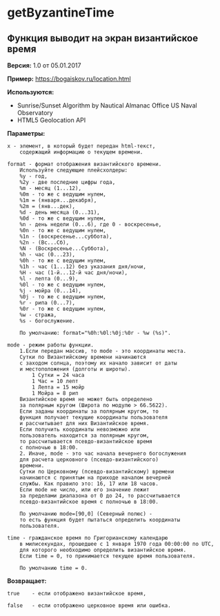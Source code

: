 # getByzantineTime ## Функция выводит на экран византийское время**Версия:** 1.0 от 05.01.2017**Пример:** <https://bogaiskov.ru/location.html>**Используются:***  Sunrise/Sunset Algorithm by Nautical Almanac Office US Naval Observatory*  HTML5 Geolocation API**Параметры:**	x - элемент, в который будет передан html-текст, 		содержащий информацию о текущем времени.			format - формат отображения византийского времени. 		Используйте следующие плейсхолдеры:		%y - год,		%2y - две последние цифры года,		%m - месяц (1...12),		%0m - то же с ведущим нулем,		%1m = (января...декабря),		%2m = (янв...дек),		%d - день месяца (0...31),		%0d - то же с ведущим нулем,		%n - день недели (0...6), где 0 - воскресенье,		%0n - то же с ведущим нулем,		%1n - (воскресенье...суббота),		%2n - (Вс...Сб),		%N - (Воскресенье...Суббота),		%h - час (0...23),		%0h - то же с ведущим нулем,		%1h - час (1...12) без указания дня/ночи,		%H - час (1-й...12-й час дня/ночи),		%l - лепта (0...9),		%0l - то же с ведущим нулем,		%j - мойра (0...14),		%0j - то же с ведущим нулем,		%r - рипа (0...7),		%0r - то же с ведущим нулем,		%w - стража,		%s - богослужение.			По умолчанию: format="%0h:%0l:%0j:%0r - %w (%s)".			mode - режим работы функции. 		1.Если передан массив, то mode - это координаты места. 		Сутки по Византийскому времени начинаются 		с заходом солнца, поэтому их начало зависит от даты 		и местоположения (долготы и широты).			1 Сутки = 24 часа			1 Час = 10 лепт			1 Лепта = 15 мойр			1 Мойра = 8 рип		Византийское время не может быть определено 		за полярным кругом (Широта по модулю > 66.5622).		Если заданы координаты за полярным кругом, то 		функция получает текущие координаты пользователя		и рассчитывает для них Византийское время. 		Если получить координаты невозможно или 		пользователь находится за полярным кругом, 		то рассчитывается псевдо-византийское время 		с полночью в 18:00.		2. Иначе, mode - это час начала вечернего богослужения		для расчета церковного (псевдо-византийского) 		времени.		Сутки по Церковному (псевдо-византийскому) времени 		начинаются с принятым на приходе началом вечерней 		службы. Как правило это: 16, 17 или 18 часов.		Если mode не число, или его значение лежит 		за пределами диапазона от 0 до 24, то рассчитывается 		псевдо-византийское время с полночью в 18:00.				По умолчанию mode=[90,0] (Северный полюс) - 		то есть функция будет пытаться определить координаты 		пользователя.			time - гражданское время по Григорианскому календарю 		в милисекундах, прошедшее с 1 января 1970 года 00:00:00 по UTC, 		для которого необходимо определить византийское время.		Если time = 0, то принимается текущее время пользователя.				По умолчанию time = 0.		**Возвращает:**	true 	- если отображено византийское время,	false 	- если отображено церковное время или ошибка.